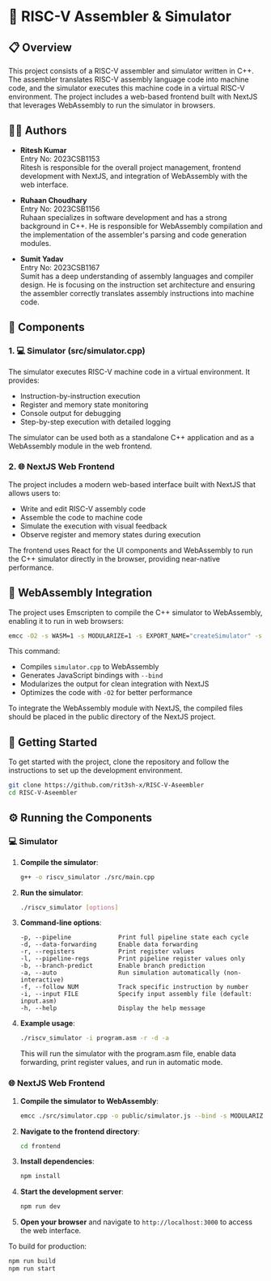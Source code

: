 # 🚀 RISC-V Assembler & Simulator

## 📋 Overview
This project consists of a RISC-V assembler and simulator written in C++. The assembler translates RISC-V assembly language code into machine code, and the simulator executes this machine code in a virtual RISC-V environment. The project includes a web-based frontend built with NextJS that leverages WebAssembly to run the simulator in browsers.

## 👨‍💻 Authors
- **Ritesh Kumar**  
  Entry No: 2023CSB1153  
  Ritesh is responsible for the overall project management, frontend development with NextJS, and integration of WebAssembly with the web interface.

- **Ruhaan Choudhary**  
  Entry No: 2023CSB1156  
  Ruhaan specializes in software development and has a strong background in C++. He is responsible for WebAssembly compilation and the implementation of the assembler's parsing and code generation modules.

- **Sumit Yadav**  
  Entry No: 2023CSB1167  
  Sumit has a deep understanding of assembly languages and compiler design. He is focusing on the instruction set architecture and ensuring the assembler correctly translates assembly instructions into machine code.

## 🧩 Components

### 1. 💻 Simulator (src/simulator.cpp)
The simulator executes RISC-V machine code in a virtual environment. It provides:

- Instruction-by-instruction execution
- Register and memory state monitoring
- Console output for debugging
- Step-by-step execution with detailed logging

The simulator can be used both as a standalone C++ application and as a WebAssembly module in the web frontend.

### 2. 🌐 NextJS Web Frontend
The project includes a modern web-based interface built with NextJS that allows users to:
- Write and edit RISC-V assembly code
- Assemble the code to machine code
- Simulate the execution with visual feedback
- Observe register and memory states during execution

The frontend uses React for the UI components and WebAssembly to run the C++ simulator directly in the browser, providing near-native performance.

## 🔌 WebAssembly Integration
The project uses Emscripten to compile the C++ simulator to WebAssembly, enabling it to run in web browsers:

```bash
emcc -O2 -s WASM=1 -s MODULARIZE=1 -s EXPORT_NAME="createSimulator" -s ALLOW_MEMORY_GROWTH=1 -s NO_EXIT_RUNTIME=1 --bind -I. wasm/wasm.cpp -o frontend/simulator.js
```

This command:
- Compiles `simulator.cpp` to WebAssembly
- Generates JavaScript bindings with `--bind`
- Modularizes the output for clean integration with NextJS
- Optimizes the code with `-O2` for better performance

To integrate the WebAssembly module with NextJS, the compiled files should be placed in the public directory of the NextJS project.

## 🚦 Getting Started
To get started with the project, clone the repository and follow the instructions to set up the development environment.

```bash
git clone https://github.com/rit3sh-x/RISC-V-Aseembler
cd RISC-V-Aseembler
```

## ⚙️ Running the Components

### 💻 Simulator
1. **Compile the simulator**:
    ```bash
    g++ -o riscv_simulator ./src/main.cpp
    ```

2. **Run the simulator**:
    ```bash
    ./riscv_simulator [options]
    ```

3. **Command-line options**:
    ```
    -p, --pipeline             Print full pipeline state each cycle
    -d, --data-forwarding      Enable data forwarding
    -r, --registers            Print register values
    -l, --pipeline-regs        Print pipeline register values only
    -b, --branch-predict       Enable branch prediction
    -a, --auto                 Run simulation automatically (non-interactive)
    -f, --follow NUM           Track specific instruction by number
    -i, --input FILE           Specify input assembly file (default: input.asm)
    -h, --help                 Display the help message
    ```

4. **Example usage**:
    ```bash
    ./riscv_simulator -i program.asm -r -d -a
    ```
    This will run the simulator with the program.asm file, enable data forwarding, print register values, and run in automatic mode.

### 🌐 NextJS Web Frontend
1. **Compile the simulator to WebAssembly**:
    ```bash
    emcc ./src/simulator.cpp -o public/simulator.js --bind -s MODULARIZE=1 -s EXPORT_NAME="createSimulator" -O2
    ```

2. **Navigate to the frontend directory**:
    ```bash
    cd frontend
    ```

3. **Install dependencies**:
    ```bash
    npm install
    ```

4. **Start the development server**:
    ```bash
    npm run dev
    ```

5. **Open your browser** and navigate to `http://localhost:3000` to access the web interface.

To build for production:
```bash
npm run build
npm run start
```